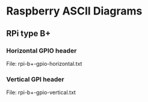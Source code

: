 # Raspberry ASCII Diagrams

## RPi type B+

### Horizontal GPIO header

File: rpi-b+-gpio-horizontal.txt

### Vertical GPI header

File: rpi-b+-gpio-vertical.txt
